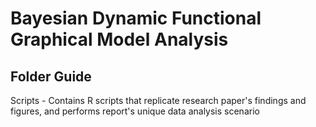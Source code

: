 # Bayesian Dynamic Functional Graphical Model Analysis

## Folder Guide

Scripts - Contains R scripts that replicate research paper's findings and figures, and performs report's unique data analysis scenario
